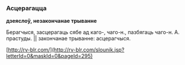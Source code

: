 ### Асцерагацца
**дзеяслоў, незакончанае трыванне**

Берагчыся, засцерагаць сябе ад каго-, чаго-н., пазбягаць чаго-н. А. прастуды. || закончанае трыванне: асцерагчыся.

<a rel="author">[http://rv-blr.com/](http://rv-blr.com/slounik.jsp?letterId=0&maskId=0&pageId=295)</a>

